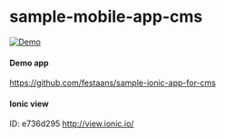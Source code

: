 # sample-mobile-app-cms

[![Demo](http://img.youtube.com/vi/y1m1tDucgu4/0.jpg)](http://www.youtube.com/watch?v=y1m1tDucgu4)

#### Demo app
https://github.com/festaans/sample-ionic-app-for-cms

#### Ionic view
ID: e736d295
http://view.ionic.io/
